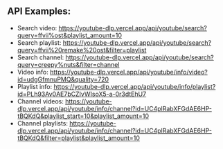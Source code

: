 ## API Examples:
- Search video: https://youtube-dlp.vercel.app/api/youtube/search?query=ffvii%ost&playlist_amount=10 
- Search playlist: https://youtube-dlp.vercel.app/api/youtube/search?query=ffvii%20remake%20ost&filter=playlist 
- Search channel: https://youtube-dlp.vercel.app/api/youtube/search?query=creepy%nuts&filter=channel 
- Video info: https://youtube-dlp.vercel.app/api/youtube/info/video?id=udgGfmnuPMQ&quality=720 
- Playlist info: https://youtube-dlp.vercel.app/api/youtube/info/playlist?id=PLh93Av0AE7bCZIvWIsoX5-a-0r3dtEhU7 
- Channel videos: https://youtube-dlp.vercel.app/api/youtube/info/channel?id=UC4plRabXFGdAE6HP-tBQKdQ&playlist_start=10&playlist_amount=10 
- Channel playlists: https://youtube-dlp.vercel.app/api/youtube/info/channel?id=UC4plRabXFGdAE6HP-tBQKdQ&filter=playlist&playlist_amount=10  

